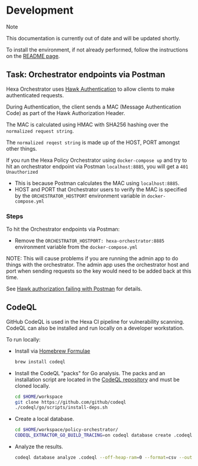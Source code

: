 # Development

> [!Note]
> This documentation is currently out of date and will be updated shortly.
 
To install the environment, if not already performed, follow the instructions on the [README page](README.md).


## Task: Orchestrator endpoints via Postman
Hexa Orchestrator uses [Hawk Authentication](https://github.com/mozilla/hawk/blob/main/API.md) to allow clients to make authenticated requests.

During Authentication, the client sends a MAC (Message Authentication Code) as part of the Hawk Authorization Header.

The MAC is calculated using HMAC with SHA256 hashing over the `normalized request string`.

The `normalized reqest string` is made up of the HOST, PORT amongst other things.

If you run the Hexa Policy Orchestrator using `docker-compose up` and try to hit an orchestrator endpoint via Postman `localhost:8885`, you will get a `401 Unauthorized`
- This is because Postman calculates the MAC using `localhost:8885`.
- HOST and PORT that Orchestrator users to verify the MAC is specified by the `ORCHESTRATOR_HOSTPORT` environment variable in `docker-compose.yml`

### Steps
To hit the Orchestrator endpoints via Postman:
- Remove the `ORCHESTRATOR_HOSTPORT: hexa-orchestrator:8885` environment variable from the `docker-compose.yml`

NOTE: This will cause problems if you are running the admin app to do things with the orchestrator. 
The admin app uses the orchestrator host and port when sending requests so the key would need to be added back at this time.

See [Hawk authorization failing with Postman](https://github.com/hexa-org/policy-orchestrator/issues/261) for details.

## CodeQL

GitHub CodeQL is used in the Hexa CI pipeline for vulnerability scanning.
CodeQL can also be installed and run locally on a developer workstation.

To run locally:

- Install via [Homebrew Formulae](https://formulae.brew.sh)

  ```bash
  brew install codeql
  ```

- Install the CodeQL "packs" for Go analysis. The packs and an installation
  script are located in the [CodeQL repository](https://github.com/github/codeql)
  and must be cloned locally.

  ```bash
  cd $HOME/workspace
  git clone https://github.com/github/codeql
  ./codeql/go/scripts/install-deps.sh
  ```

- Create a local database.

  ```bash
  cd $HOME/workspace/policy-orchestrator/
  CODEQL_EXTRACTOR_GO_BUILD_TRACING=on codeql database create .codeql --language=go
  ```

- Analyze the results.

  ```bash
  codeql database analyze .codeql --off-heap-ram=0 --format=csv --output=codeql-results.csv ../codeql/go/ql/src/codeql-suites/go-security-and-quality.qls
  ```
